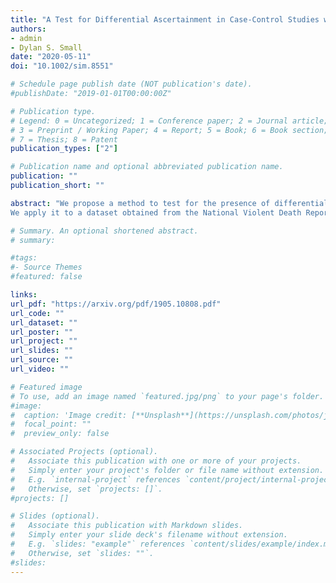 ```yaml
---
title: "A Test for Differential Ascertainment in Case-Control Studies with Application to Child Maltreatment"
authors:
- admin
- Dylan S. Small
date: "2020-05-11"
doi: "10.1002/sim.8551"

# Schedule page publish date (NOT publication's date).
#publishDate: "2019-01-01T00:00:00Z"

# Publication type.
# Legend: 0 = Uncategorized; 1 = Conference paper; 2 = Journal article;
# 3 = Preprint / Working Paper; 4 = Report; 5 = Book; 6 = Book section;
# 7 = Thesis; 8 = Patent
publication_types: ["2"]

# Publication name and optional abbreviated publication name.
publication: ""
publication_short: ""

abstract: "We propose a method to test for the presence of differential ascertainment in case-control studies, when data are collected by multiple sources. We show that, when differential ascertainment is present, the use of only the observed cases leads to severe bias in the computation of the odds ratio. The use of the estimates that our method of testing for differential ascertainment naturally provides can alleviate the effect of such bias.
We apply it to a dataset obtained from the National Violent Death Reporting System, with the goal of checking for the presence of differential ascertainment by race in the count of deaths caused by child maltreatment."

# Summary. An optional shortened abstract.
# summary:

#tags:
#- Source Themes
#featured: false

links:
url_pdf: "https://arxiv.org/pdf/1905.10808.pdf"
url_code: ""
url_dataset: ""
url_poster: ""
url_project: ""
url_slides: ""
url_source: ""
url_video: ""

# Featured image
# To use, add an image named `featured.jpg/png` to your page's folder. 
#image:
#  caption: 'Image credit: [**Unsplash**](https://unsplash.com/photos/jdD8gXaTZsc)'
#  focal_point: ""
#  preview_only: false

# Associated Projects (optional).
#   Associate this publication with one or more of your projects.
#   Simply enter your project's folder or file name without extension.
#   E.g. `internal-project` references `content/project/internal-project/index.md`.
#   Otherwise, set `projects: []`.
#projects: []

# Slides (optional).
#   Associate this publication with Markdown slides.
#   Simply enter your slide deck's filename without extension.
#   E.g. `slides: "example"` references `content/slides/example/index.md`.
#   Otherwise, set `slides: ""`.
#slides: 
---
```


